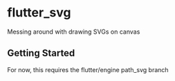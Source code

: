 # flutter_svg

Messing around with drawing SVGs on canvas

## Getting Started

For now, this requires the flutter/engine path_svg branch